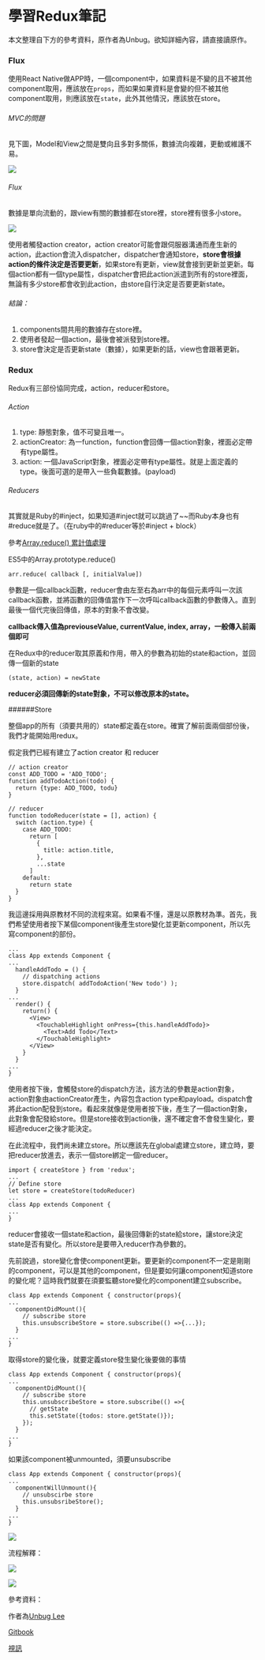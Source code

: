 # 學習Redux筆記

本文整理自下方的參考資料，原作者為Unbug。欲知詳細內容，請直接讀原作。

### Flux

使用React Native做APP時，一個component中，如果資料是不變的且不被其他component取用，應該放在`props`，而如果如果資料是會變的但不被其他component取用，則應該放在`state`，此外其他情況，應該放在store。


###### MVC的問題

見下圖，Model和View之間是雙向且多對多關係，數據流向複雜，更動或維護不易。

![](http://i.imgur.com/BLmJc0l.png)


###### Flux

數據是單向流動的，跟view有關的數據都在store裡，store裡有很多小store。

![](http://i.imgur.com/qN7gRWa.png)

使用者觸發action creator，action creator可能會跟伺服器溝通而產生新的action，此action會流入dispatcher，dispatcher會通知store，****store會根據action的條件決定是否要更新****，如果store有更新，view就會接到更新並更新。每個action都有一個type屬性，dispatcher會把此action派遣到所有的store裡面，無論有多少store都會收到此action，由store自行決定是否要更新state。

###### 結論：

1. components間共用的數據存在store裡。
2. 使用者發起一個action，最後會被派發到store裡。
3. store會決定是否更新state（數據），如果更新的話，view也會跟著更新。

### Redux

Redux有三部份協同完成，action，reducer和store。

###### Action

1. type: 靜態對象，值不可變且唯一。
2. actionCreator: 為一function，function會回傳一個action對象，裡面必定帶有type屬性。
3. action: 一個JavaScript對象，裡面必定帶有type屬性。就是上面定義的type。後面可選的是帶入一些負載數據。\(payload\)

###### Reducers

其實就是Ruby的#inject，如果知道#inject就可以跳過了~~而Ruby本身也有#reduce就是了。（在ruby中的#reducer等於#inject + block）

參考[Array.reduce\(\) 累計值處理](http://www.victsao.com/blog/81-javascript/184-javascript-arr-reduce)

ES5中的Array.prototype.reduce\(\)

`arr.reduce( callback [, initialValue])`

參數是一個callback函數，reducer會由左至右為arr中的每個元素呼叫一次該callback函數，並將函數的回傳值當作下一次呼叫callback函數的參數傳入。直到最後一個代完後回傳值，原本的對象不會改變。

****callback傳入值為previouseValue, currentValue, index, array，一般傳入前兩個即可****

在Redux中的reducer取其原義和作用，帶入的參數為初始的state和action，並回傳一個新的state

`(state, action) = newState`

****reducer必須回傳新的state對象，不可以修改原本的state。****

######Store

整個app的所有（須要共用的）state都定義在store。確實了解前面兩個部份後，我們才能開始用redux。

假定我們已經有建立了action creator 和 reducer
```
// action creator
const ADD_TODO = 'ADD_TODO';
function addTodoAction(todo) {
  return {type: ADD_TODO, todu}
}

// reducer
function todoReducer(state = [], action) {
  switch (action.type) {
    case ADD_TODO:
      return [
        {
          title: action.title,
        },
        ...state
      ]
    default:
      return state
  }
}
```

我這邊採用與原教材不同的流程來寫。如果看不懂，還是以原教材為準。首先，我們希望使用者按下某個component後產生store變化並更新component，所以先寫component的部份。

```
...
class App extends Component {
...
  handleAddTodo = () {
    // dispatching actions
    store.dispatch( addTodoAction('New todo') );
  }
...
  render() {
    return() {
      <View>
        <TouchableHighlight onPress={this.handleAddTodo}>
          <Text>Add Todo</Text>
        </TouchableHighlight>
      </View>
    }
  }
...
}
```

使用者按下後，會觸發store的dispatch方法，該方法的參數是action對象，action對象由actionCreator產生，內容包含action type和payload。dispatch會將此action配發到store。看起來就像是使用者按下後，產生了一個action對象，此對象會配發給store。但是store接收到action後，還不確定會不會發生變化，要經過reducer之後才能決定。

在此流程中，我們尚未建立store。所以應該先在global處建立store，建立時，要把reducer放進去，表示一個store綁定一個reducer。

```
import { createStore } from 'redux';
...
// Define store
let store = createStore(todoReducer)
...
class App extends Component {
...
}
```

reducer會接收一個state和action，最後回傳新的state給store，讓store決定state是否有變化。所以store是要帶入reducer作為參數的。

先前說過，store變化會使component更新。要更新的component不一定是剛剛的component，可以是其他的component，但是要如何讓component知道store的變化呢？這時我們就要在須要監聽store變化的component建立subscribe。

```
class App extends Component { constructor(props){ 
...
  componentDidMount(){
    // subscribe store
    this.unsubscribeStore = store.subscribe(() =>{...});
  }
...
}
```

取得store的變化後，就要定義store發生變化後要做的事情

```
class App extends Component { constructor(props){
...
  componentDidMount(){
    // subscribe store
    this.unsubscribeStore = store.subscribe(() =>{
      // getState
      this.setState({todos: store.getState()});
    });
  }
...
}
```

如果該component被unmounted，須要unsubscribe
```
class App extends Component { constructor(props){
...
  componentWillUnmount(){
    // unsubscirbe store
    this.unsubsribeStore();
  }
...
}
```



![](http://i.imgur.com/9JgAhDt.png)

流程解釋：



![](http://i.imgur.com/i5F2ZN0.png)


![](http://i.imgur.com/vHkZG1X.png)

參考資料：

作者為[Unbug Lee](https://github.com/unbug)

[Gitbook](https://unbug.gitbooks.io/react-native-training/content/4_architecture.html)

[視訊](https://www.youtube.com/watch?v=JlYwmoJyM34&list=PLC_rYRxEnwQGLQqrHR0aho33U6DCeJamC&index=4)

